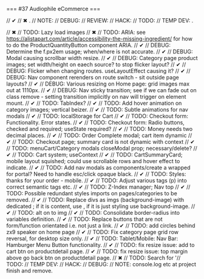 === #37 Audiophile eCommerce ===

// ✔ // ✖ .
// NOTE: // DEBUG: // REVIEW: // HACK: // TODO: // TEMP DEV: .

// ✖ // TODO: Lazy load images
// ✖ // TODO: ARIA: see https://alistapart.com/article/accessibility-the-missing-ingredient/ for how to do the ProductQuantityButton component ARIA.
// ✔ // DEBUG: Determine the f.px2em usage; when/where is not accurate.
// ✔ // DEBUG: Modal causing scrollbar width resize.
// ✔ // DEBUG: Category page product images; set width/height on eaech source? to stop flicker layout?
// ✔ // DEBUG: Flicker when changing routes. useLayoutEffect causing it?
// ✔ // DEBUG: Nav component rerenders on route switch - sit outside page layouts?
// ✔ // DEBUG: Various resizing on Home page: grid images max out at 1110px.
// ✔ // DEBUG: Nav sticky transition; see if we can fade out on class remove - setting transition implicitly on nav will trigger on element mount.
// ✔ // TODO: TabIndex?
// ✔ // TODO: Add hover animation on category images; vertical beizer.
// ✔ // TODO: Subtle animations for nav modals
// ✔ // TODO: localStorage for Cart
// ✔ // TODO: Checkout form: Functionality. Error states.
// ✔ // TODO: Checkout form: Radio buttons, checked and required; useState required?
// ✔ // TODO: Money needs two decimal places.
// ✔ // TODO: Order Complete modal; cart item dynamic
// ✔ // TODO: Checkout page; summary card is not dynamic with context
// ✔ // TODO: menuCart/Category modals closeModal prop; necessary/delete?
// ✔ // TODO: Cart system; useContext
// ✔ // TODO: CartSummaryCard; mobile layout squished; could use scrollable rows and hover effect to indicate.
// ✔ // TODO: Add nav modals as components/create a wrapped for portal? Need to handle esc/click opaque black.
// ✔ // TODO: Styles: thanks for your order - mobile.
// ✔ // TODO: Adjust various tags (p) into correct semantic tags etc.
// ✔ // TODO: Z-Index manager; Nav top
// ✔ // TODO: Possible redundant styles imports on pages/categories to be removed.
// ✔ // TODO: Replace divs as imgs (background-image) with dedicated <img>; if it is content, use <img>, if it is just styling use background-image.
// ✔ // TODO: alt on to img
// ✔ // TODO: Consolidate border-radius into variables definition.
// ✔ // TODO: Replace buttons that are not form/function orientated i.e. not just a link.
// ✔ // TODO: add circles behind zx9 speaker on home page
// ✔ // TODO: Fix category page grid row reversal, for desktop size only.
// ✔ // TODO: Tablet/Mobile: Nav Bar: Hamburger Menu Button functionality.
// ✔ // TODO: fix resize issue: add to cart btn on productdetail page.
// ✔ // TODO: fix resize issue: top margin above go back btn on productdetail page.
// ✖ // TODO: Search for '// TODO: // TEMP DEV: // HACK: // DEBUG: // NOTE: console.log etc at project finish and remove.
